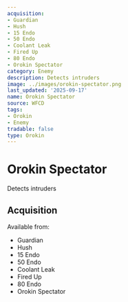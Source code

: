 ```yaml
---
acquisition:
- Guardian
- Hush
- 15 Endo
- 50 Endo
- Coolant Leak
- Fired Up
- 80 Endo
- Orokin Spectator
category: Enemy
description: Detects intruders
image: ../images/orokin-spectator.png
last_updated: '2025-09-17'
name: Orokin Spectator
source: WFCD
tags:
- Orokin
- Enemy
tradable: false
type: Orokin
---
```


# Orokin Spectator

Detects intruders

## Acquisition

Available from:
- Guardian
- Hush
- 15 Endo
- 50 Endo
- Coolant Leak
- Fired Up
- 80 Endo
- Orokin Spectator

